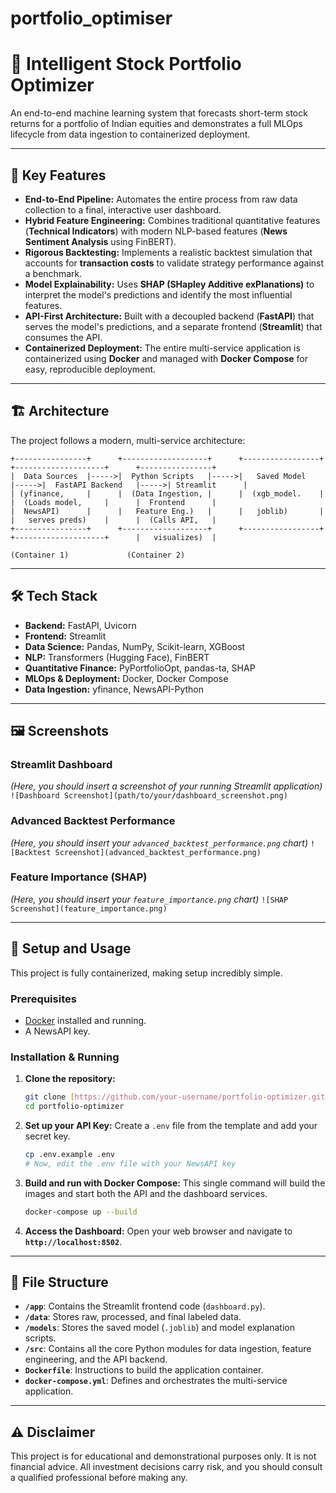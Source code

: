 # portfolio_optimiser


<!-- source .venv/bin/activate -->

# 🤖 Intelligent Stock Portfolio Optimizer

An end-to-end machine learning system that forecasts short-term stock returns for a portfolio of Indian equities and demonstrates a full MLOps lifecycle from data ingestion to containerized deployment.

---

## 🌟 Key Features

* **End-to-End Pipeline:** Automates the entire process from raw data collection to a final, interactive user dashboard.
* **Hybrid Feature Engineering:** Combines traditional quantitative features (**Technical Indicators**) with modern NLP-based features (**News Sentiment Analysis** using FinBERT).
* **Rigorous Backtesting:** Implements a realistic backtest simulation that accounts for **transaction costs** to validate strategy performance against a benchmark.
* **Model Explainability:** Uses **SHAP (SHapley Additive exPlanations)** to interpret the model's predictions and identify the most influential features.
* **API-First Architecture:** Built with a decoupled backend (**FastAPI**) that serves the model's predictions, and a separate frontend (**Streamlit**) that consumes the API.
* **Containerized Deployment:** The entire multi-service application is containerized using **Docker** and managed with **Docker Compose** for easy, reproducible deployment.

---

## 🏗️ Architecture

The project follows a modern, multi-service architecture:

```
+----------------+      +-------------------+      +-----------------+      +--------------------+      +----------------+
|  Data Sources  |----->|  Python Scripts   |----->|   Saved Model   |----->|  FastAPI Backend   |----->| Streamlit      |
| (yfinance,     |      |  (Data Ingestion, |      |  (xgb_model.    |      |  (Loads model,     |      |  Frontend      |
|  NewsAPI)      |      |   Feature Eng.)   |      |   joblib)       |      |   serves preds)    |      |  (Calls API,   |
+----------------+      +-------------------+      +-----------------+      +--------------------+      |   visualizes)  |
                                                                             (Container 1)             (Container 2)
```

---

## 🛠️ Tech Stack

* **Backend:** FastAPI, Uvicorn
* **Frontend:** Streamlit
* **Data Science:** Pandas, NumPy, Scikit-learn, XGBoost
* **NLP:** Transformers (Hugging Face), FinBERT
* **Quantitative Finance:** PyPortfolioOpt, pandas-ta, SHAP
* **MLOps & Deployment:** Docker, Docker Compose
* **Data Ingestion:** yfinance, NewsAPI-Python

---

## 🖼️ Screenshots

### Streamlit Dashboard
*(Here, you should insert a screenshot of your running Streamlit application)*
`![Dashboard Screenshot](path/to/your/dashboard_screenshot.png)`

### Advanced Backtest Performance
*(Here, you should insert your `advanced_backtest_performance.png` chart)*
`![Backtest Screenshot](advanced_backtest_performance.png)`

### Feature Importance (SHAP)
*(Here, you should insert your `feature_importance.png` chart)*
`![SHAP Screenshot](feature_importance.png)`


---

## 🚀 Setup and Usage

This project is fully containerized, making setup incredibly simple.

### Prerequisites
* [Docker](https://www.docker.com/products/docker-desktop/) installed and running.
* A NewsAPI key.

### Installation & Running
1.  **Clone the repository:**
    ```bash
    git clone [https://github.com/your-username/portfolio-optimizer.git](https://github.com/your-username/portfolio-optimizer.git)
    cd portfolio-optimizer
    ```
2.  **Set up your API Key:**
    Create a `.env` file from the template and add your secret key.
    ```bash
    cp .env.example .env
    # Now, edit the .env file with your NewsAPI key
    ```
3.  **Build and run with Docker Compose:**
    This single command will build the images and start both the API and the dashboard services.
    ```bash
    docker-compose up --build
    ```
4.  **Access the Dashboard:**
    Open your web browser and navigate to **`http://localhost:8502`**.

---

## 📂 File Structure

* **`/app`**: Contains the Streamlit frontend code (`dashboard.py`).
* **`/data`**: Stores raw, processed, and final labeled data.
* **`/models`**: Stores the saved model (`.joblib`) and model explanation scripts.
* **`/src`**: Contains all the core Python modules for data ingestion, feature engineering, and the API backend.
* **`Dockerfile`**: Instructions to build the application container.
* **`docker-compose.yml`**: Defines and orchestrates the multi-service application.

---

## ⚠️ Disclaimer
This project is for educational and demonstrational purposes only. It is not financial advice. All investment decisions carry risk, and you should consult a qualified professional before making any.
